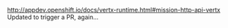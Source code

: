 http://appdev.openshift.io/docs/vertx-runtime.html#mission-http-api-vertx
Updated to trigger a PR, again...
